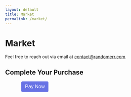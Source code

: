 ```yaml
---
layout: default
title: Market
permalink: /market/
---
```


# Market

Feel free to reach out via email at [contact@randomerr.com](mailto:contact@randomerr.com).


<style>
  /* Step 6: CSS for better UI */
  .StripeElement {
    box-sizing: border-box;
    height: 40px;
    padding: 10px 12px;
    border: 1px solid #ccd0d2;
    border-radius: 4px;
    background-color: white;
    box-shadow: 0 1px 3px 0 #e6ebf1;
    transition: box-shadow 150ms ease;
  }

  .StripeElement--focus {
    box-shadow: 0 1px 3px 0 #cfd7df;
  }

  .StripeElement--invalid {
    border-color: #fa755a;
  }

  .StripeElement--webkit-autofill {
    background-color: #fefde5 !important;
  }

  #card-errors {
    color: #fa755a;
    margin-top: 12px;
  }

  #payment-form {
    max-width: 400px;
    margin: 0 auto;
  }

  button {
    background-color: #6772e5;
    color: white;
    padding: 8px 12px;
    border: none;
    border-radius: 4px;
    cursor: pointer;
    font-size: 16px;
  }

  button:disabled {
    background-color: #bbb;
    cursor: not-allowed;
  }

</style>


<body>
  <h2>Complete Your Purchase</h2>
  <form id="payment-form">
    <div id="card-element">
      <!-- Stripe's Card Element will be inserted here -->
    </div>
    <div id="card-errors" role="alert"></div>
    <button id="submit-button">Pay Now</button>
  </form>

  <!-- Step 2: Stripe.js Library -->
 <script src="https://js.stripe.com/v3/"></script>

  <!-- Step 5: JavaScript to Handle Payment -->
  <script>
    // Initialize Stripe with your public key
    const stripe = Stripe('pk_test_51PulULDDaepf7cjiBCJQ4wxoptuvOfsdiJY6tvKxW3uXZsMUome7vfsIORlSEZiaG4q20ZLSqEMiBIuHi7Fsy9dP00nytmrtYb'); // Replace with your Stripe public key

    // Create an instance of Elements
    const elements = stripe.elements();

    // Create an instance of the card Element
    const card = elements.create('card', {
      hidePostalCode: false, // You can hide the postal code field if not needed
      style: {
        base: {
          fontSize: '16px',
          color: '#32325d',
          '::placeholder': {
            color: '#aab7c4',
          },
        },
        invalid: {
          color: '#fa755a',
          iconColor: '#fa755a',
        },
      },
    });

    // Add an instance of the card Element into the `card-element` div
    card.mount('#card-element');

    // Handle real-time validation errors from the card Element
    card.on('change', function(event) {
      const displayError = document.getElementById('card-errors');
      if (event.error) {
        displayError.textContent = event.error.message;
      } else {
        displayError.textContent = '';
      }
    });

    // Handle form submission
    const form = document.getElementById('payment-form');
    form.addEventListener('submit', async (event) => {
      event.preventDefault();

      const {
        token,
        error
      } = await stripe.createToken(card);

      if (error) {
        // Inform the user if there was an error
        const errorElement = document.getElementById('card-errors');
        errorElement.textContent = error.message;
      } else {
        // Send the token to your server
        stripeTokenHandler(token);
      }
    });

    // Submit the token to your server
    function stripeTokenHandler(token) {
      // Insert the token ID into the form so it gets submitted to the server
      const hiddenInput = document.createElement('input');
      hiddenInput.setAttribute('type', 'hidden');
      hiddenInput.setAttribute('name', 'stripeToken');
      hiddenInput.setAttribute('value', token.id);
      form.appendChild(hiddenInput);

      // Submit the form
      form.submit();
    }

  </script>








<title>Stripe Checkout</title>
<div id="card-element"></div>

<script>
const stripe = Stripe('your-publishable-key-here');
const elements = stripe.elements();
const card = elements.create('card');
card.mount('#card-element');
</script>
